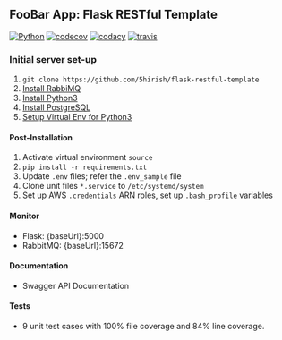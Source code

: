 ## FooBar App: Flask RESTful Template
[![Python](https://img.shields.io/badge/python-3.4_3.5_3.6-blue.svg)]()
[![codecov](https://codecov.io/gh/5hirish/erpro/branch/master/graph/badge.svg)](https://codecov.io/gh/5hirish/flask-restful-template)
[![codacy](https://api.codacy.com/project/badge/Grade/a700a69ec99c46d4a5bef0eb6f774d78)](https://www.codacy.com/app/5hirish/flask-restful-template?utm_source=github.com&amp;utm_medium=referral&amp;utm_content=5hirish/flask-restful-template&amp;utm_campaign=Badge_Grade)
[![travis](https://travis-ci.org/5hirish/flask-restful-template.svg?branch=master)](https://travis-ci.org/5hirish/flask-restful-template)


### Initial server set-up
1.  `git clone https://github.com/5hirish/flask-restful-template`
2. [Install RabbiMQ](https://tecadmin.net/install-rabbitmq-server-on-ubuntu/)
3. [Install Python3](https://help.dreamhost.com/hc/en-us/articles/115000702772-Installing-a-custom-version-of-Python-3)
4. [Install PostgreSQL](https://www.fullstackpython.com/blog/postgresql-python-3-psycopg2-ubuntu-1604.html)
5. [Setup Virtual Env for Python3](https://help.dreamhost.com/hc/en-us/articles/115000695551-Installing-and-using-virtualenv-with-Python-3)

#### Post-Installation

1) Activate virtual environment `source`
2) `pip install -r requirements.txt`
3) Update `.env` files; refer the `.env_sample` file
4) Clone unit files `*.service` to `/etc/systemd/system`
5) Set up AWS `.credentials` ARN roles, set up `.bash_profile` variables

#### Monitor
*   Flask: {baseUrl}:5000
*   RabbitMQ: {baseUrl}:15672

#### Documentation
*   Swagger API Documentation

#### Tests
*   9 unit test cases with 100% file coverage and 84% line coverage.